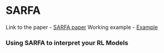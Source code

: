 # SARFA
Link to the paper - [SARFA paper](https://arxiv.org/abs/1912.12191)
Working example - [Example](../Example.ipynb)
### Using SARFA to interpret your RL Models
